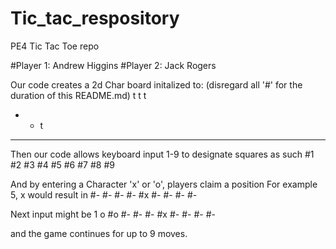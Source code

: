 # Tic_tac_respository
PE4 Tic Tac Toe repo

#Player 1: Andrew Higgins
#Player 2: Jack Rogers


Our code creates a 2d Char board initalized to: (disregard all '#' for the duration of this README.md)
t t t
- - t
- - -

Then our code allows keyboard input 1-9 to designate squares as such
#1 #2 #3
#4 #5 #6 
#7 #8 #9 

And by entering a Character 'x' or 'o', players claim a position
For example 5, x would result in
#- #- #-
#- #x #-
#- #- #-

Next input might be 1 o
#o #- #-
#- #x #-
#- #- #-

and the game continues for up to 9 moves.
